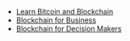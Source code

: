 
* [Learn Bitcoin and Blockchain](Learn%20Bitcoin%20and%20Blockchain)
* [Blockchain for Business](Blockchain%20for%20Business)
* [Blockchain for Decision Makers](Blockchain%20for%20Decision%20Makers)
